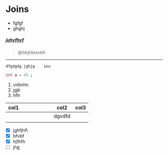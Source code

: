# Joins

* fgfgf
* ghghj

##### ***[juhyfhyf]()***

>  ljkhkjhk`hkh`kh

---

`dfgdgdg jghjg    iou`


```dart
int a = 45 ;
```

1. vnbvhn
2. jgjk
3. hfh

| col1 |  |  |  |  |  |  | col2   | col3 |
| ---- | - | - | - | - | - | - | ------ | ---- |
|      |  |  |  |  |  |  | dgvdfd |      |
|      |  |  |  |  |  |  |        |      |

* [X] jghfjhf\
* [X] bfvbf
* [X] hjfhfh
* [ ] jhg

